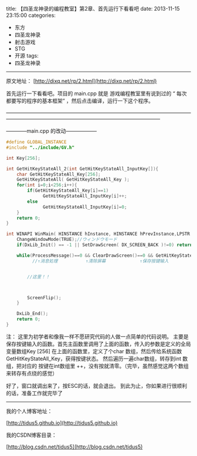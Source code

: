 title: 【四圣龙神录的编程教室】第2章、首先运行下看看吧
date: 2013-11-15 23:15:00
categories:
- 东方
- 四圣龙神录
- 射击游戏
- STG
- 开源
tags:
- 四圣龙神录
---

原文地址：
[http://dixq.net/rp/2.html](http://dixq.net/rp/2.html)

首先运行一下看看吧。项目的 main.cpp 就是 游戏编程教室里有说到过的 “ 每次都要写的程序的基本框架” ，然后点击编译，运行一下这个程序。

 <!--more-->
——————————————————————————————————————————————————————————————————

————main.cpp 的改动——————

```cpp
#define GLOBAL_INSTANCE 
#include "../include/GV.h"

int Key[256];

int GetHitKeyStateAll_2(int GetHitKeyStateAll_InputKey[]){
    char GetHitKeyStateAll_Key[256];
    GetHitKeyStateAll( GetHitKeyStateAll_Key );
    for(int i=0;i<256;i++){
        if(GetHitKeyStateAll_Key[i]==1)
              GetHitKeyStateAll_InputKey[i]++;
        else                           
              GetHitKeyStateAll_InputKey[i]=0;
    }
    return 0;
}

int WINAPI WinMain( HINSTANCE hInstance, HINSTANCE hPrevInstance,LPSTR lpCmdLine, int nCmdShow ){
    ChangeWindowMode(TRUE);//ウィンドウモード
    if(DxLib_Init() == -1 || SetDrawScreen( DX_SCREEN_BACK )!=0) return -1;//初始化和设置双缓冲屏幕

    while(ProcessMessage()==0 && ClearDrawScreen()==0 && GetHitKeyStateAll_2(Key)==0 && Key[KEY_INPUT_ESCAPE]==0){
          //↑消息処理       　  ↑清除屏幕    　　　    ↑保存按键输入　　　　　　　↑没有按ESC键


        //这里！！



        ScreenFlip();
    }

    DxLib_End();
    return 0;
}

```

注：
这里为初学者和像我一样不愿研究代码的人做一点简单的代码说明。
主要是保存按键输入的函数。首先主函数里调用了上面的函数，传入的参数是定义的全局变量数组Key [256]
在上面的函数里，定义了个char 数组，然后传给系统函数GetHitKeyStateAll_Key，获得按键状态。
然后遍历一遍char数组，转存到int 数组，把对应的 按键在int数组里 ++，没有按就清零。（完毕，虽然感觉这两个数组来转存有点绕的感觉）

好了，窗口就调出来了，按ESC的话，就会退出。
到此为止，你如果进行很顺利的话，准备工作就完毕了



---
我的个人博客地址：

[http://tidus5.github.io](http://tidus5.github.io)

我的CSDN博客目录：

[http://blog.csdn.net/tidus5](http://blog.csdn.net/tidus5)
